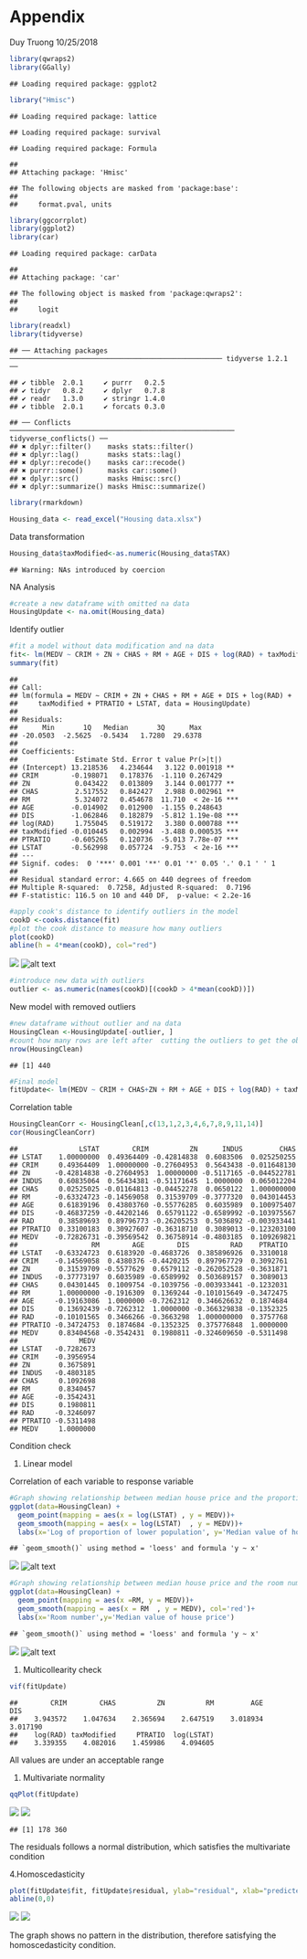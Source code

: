 Appendix
================
Duy Truong
10/25/2018

``` r
library(qwraps2)
library(GGally)
```

    ## Loading required package: ggplot2

``` r
library("Hmisc")
```

    ## Loading required package: lattice

    ## Loading required package: survival

    ## Loading required package: Formula

    ## 
    ## Attaching package: 'Hmisc'

    ## The following objects are masked from 'package:base':
    ## 
    ##     format.pval, units

``` r
library(ggcorrplot)
library(ggplot2)
library(car)
```

    ## Loading required package: carData

    ## 
    ## Attaching package: 'car'

    ## The following object is masked from 'package:qwraps2':
    ## 
    ##     logit

``` r
library(readxl)
library(tidyverse)
```

    ## ── Attaching packages ──────────────────────────────────────────────────── tidyverse 1.2.1 ──

    ## ✔ tibble  2.0.1     ✔ purrr   0.2.5
    ## ✔ tidyr   0.8.2     ✔ dplyr   0.7.8
    ## ✔ readr   1.3.0     ✔ stringr 1.4.0
    ## ✔ tibble  2.0.1     ✔ forcats 0.3.0

    ## ── Conflicts ─────────────────────────────────────────────────────── tidyverse_conflicts() ──
    ## ✖ dplyr::filter()    masks stats::filter()
    ## ✖ dplyr::lag()       masks stats::lag()
    ## ✖ dplyr::recode()    masks car::recode()
    ## ✖ purrr::some()      masks car::some()
    ## ✖ dplyr::src()       masks Hmisc::src()
    ## ✖ dplyr::summarize() masks Hmisc::summarize()

``` r
library(rmarkdown)

Housing_data <- read_excel("Housing data.xlsx")
```

Data transformation

``` r
Housing_data$taxModified<-as.numeric(Housing_data$TAX)
```

    ## Warning: NAs introduced by coercion

NA Analysis

``` r
#create a new dataframe with omitted na data
HousingUpdate <- na.omit(Housing_data)
```

Identify outlier

``` r
#fit a model without data modification and na data
fit<- lm(MEDV ~ CRIM + ZN + CHAS + RM + AGE + DIS + log(RAD) + taxModified + PTRATIO + LSTAT, data=HousingUpdate)
summary(fit)
```

    ## 
    ## Call:
    ## lm(formula = MEDV ~ CRIM + ZN + CHAS + RM + AGE + DIS + log(RAD) + 
    ##     taxModified + PTRATIO + LSTAT, data = HousingUpdate)
    ## 
    ## Residuals:
    ##      Min       1Q   Median       3Q      Max 
    ## -20.0503  -2.5625  -0.5434   1.7280  29.6378 
    ## 
    ## Coefficients:
    ##              Estimate Std. Error t value Pr(>|t|)    
    ## (Intercept) 13.218536   4.234644   3.122 0.001918 ** 
    ## CRIM        -0.198071   0.178376  -1.110 0.267429    
    ## ZN           0.043422   0.013809   3.144 0.001777 ** 
    ## CHAS         2.517552   0.842427   2.988 0.002961 ** 
    ## RM           5.324072   0.454678  11.710  < 2e-16 ***
    ## AGE         -0.014902   0.012900  -1.155 0.248643    
    ## DIS         -1.062846   0.182879  -5.812 1.19e-08 ***
    ## log(RAD)     1.755045   0.519172   3.380 0.000788 ***
    ## taxModified -0.010445   0.002994  -3.488 0.000535 ***
    ## PTRATIO     -0.605265   0.120736  -5.013 7.78e-07 ***
    ## LSTAT       -0.562998   0.057724  -9.753  < 2e-16 ***
    ## ---
    ## Signif. codes:  0 '***' 0.001 '**' 0.01 '*' 0.05 '.' 0.1 ' ' 1
    ## 
    ## Residual standard error: 4.665 on 440 degrees of freedom
    ## Multiple R-squared:  0.7258, Adjusted R-squared:  0.7196 
    ## F-statistic: 116.5 on 10 and 440 DF,  p-value: < 2.2e-16

``` r
#apply cook's distance to identify outliers in the model
cookD <-cooks.distance(fit)
#plot the cook distance to measure how many outliers
plot(cookD)
abline(h = 4*mean(cookD), col="red")
```

![](Housingdata_files/figure-markdown_github/unnamed-chunk-4-1.png)
![alt text](https://github.com/duytruong1211/Applied-Statistics/blob/master/unnamed-chunk-4-1.png)

``` r
#introduce new data with outliers
outlier <- as.numeric(names(cookD)[(cookD > 4*mean(cookD))])
```

New model with removed outliers

``` r
#new dataframe without outlier and na data
HousingClean <-HousingUpdate[-outlier, ]
#count how many rows are left after  cutting the outliers to get the observation numbers
nrow(HousingClean)
```

    ## [1] 440

``` r
#Final model
fitUpdate<- lm(MEDV ~ CRIM + CHAS+ZN + RM + AGE + DIS + log(RAD) + taxModified + PTRATIO + log(LSTAT), data=HousingClean)
```

Correlation table

``` r
HousingCleanCorr <- HousingClean[,c(13,1,2,3,4,6,7,8,9,11,14)]
cor(HousingCleanCorr)
```

    ##               LSTAT        CRIM          ZN      INDUS         CHAS
    ## LSTAT    1.00000000  0.49364409 -0.42814838  0.6083506  0.025250255
    ## CRIM     0.49364409  1.00000000 -0.27604953  0.5643438 -0.011648130
    ## ZN      -0.42814838 -0.27604953  1.00000000 -0.5117165 -0.044522781
    ## INDUS    0.60835064  0.56434381 -0.51171645  1.0000000  0.065012204
    ## CHAS     0.02525025 -0.01164813 -0.04452278  0.0650122  1.000000000
    ## RM      -0.63324723 -0.14569058  0.31539709 -0.3777320  0.043014453
    ## AGE      0.61839196  0.43803760 -0.55776285  0.6035989  0.100975407
    ## DIS     -0.46837259 -0.44202146  0.65791122 -0.6589992 -0.103975567
    ## RAD      0.38589693  0.89796773 -0.26205253  0.5036892 -0.003933441
    ## PTRATIO  0.33100183  0.30927607 -0.36318710  0.3089013 -0.123203100
    ## MEDV    -0.72826731 -0.39569542  0.36758914 -0.4803185  0.109269821
    ##                  RM        AGE        DIS          RAD    PTRATIO
    ## LSTAT   -0.63324723  0.6183920 -0.4683726  0.385896926  0.3310018
    ## CRIM    -0.14569058  0.4380376 -0.4420215  0.897967729  0.3092761
    ## ZN       0.31539709 -0.5577629  0.6579112 -0.262052528 -0.3631871
    ## INDUS   -0.37773197  0.6035989 -0.6589992  0.503689157  0.3089013
    ## CHAS     0.04301445  0.1009754 -0.1039756 -0.003933441 -0.1232031
    ## RM       1.00000000 -0.1916309  0.1369244 -0.101015649 -0.3472475
    ## AGE     -0.19163086  1.0000000 -0.7262312  0.346626632  0.1874684
    ## DIS      0.13692439 -0.7262312  1.0000000 -0.366329838 -0.1352325
    ## RAD     -0.10101565  0.3466266 -0.3663298  1.000000000  0.3757768
    ## PTRATIO -0.34724753  0.1874684 -0.1352325  0.375776848  1.0000000
    ## MEDV     0.83404568 -0.3542431  0.1980811 -0.324609650 -0.5311498
    ##               MEDV
    ## LSTAT   -0.7282673
    ## CRIM    -0.3956954
    ## ZN       0.3675891
    ## INDUS   -0.4803185
    ## CHAS     0.1092698
    ## RM       0.8340457
    ## AGE     -0.3542431
    ## DIS      0.1980811
    ## RAD     -0.3246097
    ## PTRATIO -0.5311498
    ## MEDV     1.0000000

Condition check

1.  Linear model

Correlation of each variable to response variable

``` r
#Graph showing relationship between median house price and the proportion population
ggplot(data=HousingClean) +
  geom_point(mapping = aes(x = log(LSTAT) , y = MEDV))+
  geom_smooth(mapping = aes(x = log(LSTAT)  , y = MEDV))+
  labs(x='Log of proportion of lower population', y='Median value of house price')
```

    ## `geom_smooth()` using method = 'loess' and formula 'y ~ x'

![](Housingdata_files/figure-markdown_github/unnamed-chunk-7-1.png)
![alt text](https://github.com/duytruong1211/Applied-Statistics/blob/master/unnamed-chunk-7-1.png)

``` r
#Graph showing relationship between median house price and the room number
ggplot(data=HousingClean) +
  geom_point(mapping = aes(x =RM, y = MEDV))+
  geom_smooth(mapping = aes(x = RM  , y = MEDV), col='red')+
  labs(x='Room number',y='Median value of house price')
```

    ## `geom_smooth()` using method = 'loess' and formula 'y ~ x'

![](Housingdata_files/figure-markdown_github/unnamed-chunk-7-2.png)
![alt text](https://github.com/duytruong1211/Applied-Statistics/blob/master/unnamed-chunk-7-2.png)

1.  Multicollearity check

``` r
vif(fitUpdate)
```

    ##        CRIM        CHAS          ZN          RM         AGE         DIS 
    ##    3.943572    1.047634    2.365694    2.647519    3.018934    3.017190 
    ##    log(RAD) taxModified     PTRATIO  log(LSTAT) 
    ##    3.339355    4.082016    1.459986    4.094605

All values are under an acceptable range

1.  Multivariate normality

``` r
qqPlot(fitUpdate)
```

![](Housingdata_files/figure-markdown_github/unnamed-chunk-9-1.png)
![](https://github.com/duytruong1211/Applied-Statistics/blob/master/unnamed-chunk-9-1.png)

    ## [1] 178 360

The residuals follows a normal distribution, which satisfies the multivariate condition

4.Homoscedasticity

``` r
plot(fitUpdate$fit, fitUpdate$residual, ylab="residual", xlab="predicted median price")
abline(0,0)
```

![](Housingdata_files/figure-markdown_github/unnamed-chunk-10-1.png)
![](https://github.com/duytruong1211/Applied-Statistics/blob/master/unnamed-chunk-10-1.png)

The graph shows no pattern in the distribution, therefore satisfying the homoscedasticity condition.
